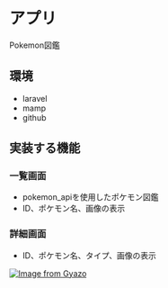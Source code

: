 # アプリ
Pokemon図鑑

## 環境
- laravel
- mamp
- github


## 実装する機能
### 一覧画面
- pokemon_apiを使用したポケモン図鑑
- ID、ポケモン名、画像の表示

### 詳細画面
- ID、ポケモン名、タイプ、画像の表示

[![Image from Gyazo](https://i.gyazo.com/f69a5ddbb461438b50787f485953e61d.gif)](https://gyazo.com/f69a5ddbb461438b50787f485953e61d)
